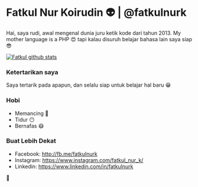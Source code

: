 
# Fatkul Nur Koirudin :alien: | @fatkulnurk
Hai, saya rudi, awal mengenal dunia juru ketik kode dari tahun 2013. My mother language is a PHP 😍 tapi kalau disuruh belajar bahasa lain saya siap :sunglasses:

[![Fatkul github stats](https://github-readme-stats.vercel.app/api?username=fatkulnurk)](https://github.com/fatkulnurk)

### Ketertarikan saya
Saya tertarik pada apapun, dan selalu siap untuk belajar hal baru 😁

### Hobi
- Memancing :tropical_fish:
- Tidur :no_mouth:
- Bernafas :mask:

### Buat Lebih Dekat
- Facebook: <http://fb.me/fatkulnurk>
- Instagram: <https://www.instagram.com/fatkul_nur_k/>
- Linkedin: <https://www.linkedin.com/in/fatkulnurk>

:tropical_fish:

